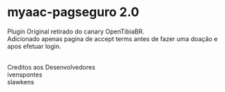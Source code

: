 # myaac-pagseguro 2.0

Plugin Original retirado do canary OpenTibiaBR.<br>
Adicionado apenas pagina de accept terms antes de fazer uma doação e apos efetuar login.<br><br>

Creditos aos Desenvolvedores <br>
ivenspontes<br>
slawkens<br>
